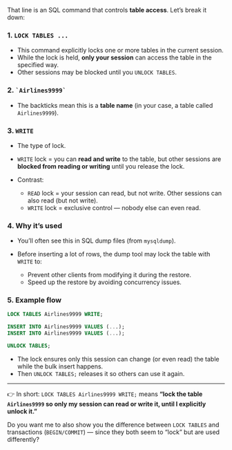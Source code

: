 That line is an SQL command that controls **table access**. Let’s break it down:

### 1. `LOCK TABLES ...`

* This command explicitly locks one or more tables in the current session.
* While the lock is held, **only your session** can access the table in the specified way.
* Other sessions may be blocked until you `UNLOCK TABLES`.

### 2. `` `Airlines9999` ``

* The backticks mean this is a **table name** (in your case, a table called `Airlines9999`).

### 3. `WRITE`

* The type of lock.
* `WRITE` lock = you can **read and write** to the table, but other sessions are **blocked from reading or writing** until you release the lock.
* Contrast:

  * `READ` lock = your session can read, but not write. Other sessions can also read (but not write).
  * `WRITE` lock = exclusive control — nobody else can even read.

### 4. Why it’s used

* You’ll often see this in SQL dump files (from `mysqldump`).
* Before inserting a lot of rows, the dump tool may lock the table with `WRITE` to:

  * Prevent other clients from modifying it during the restore.
  * Speed up the restore by avoiding concurrency issues.

### 5. Example flow

```sql
LOCK TABLES Airlines9999 WRITE;

INSERT INTO Airlines9999 VALUES (...);
INSERT INTO Airlines9999 VALUES (...);

UNLOCK TABLES;
```

* The lock ensures only this session can change (or even read) the table while the bulk insert happens.
* Then `UNLOCK TABLES;` releases it so others can use it again.

---

👉 In short:
`LOCK TABLES Airlines9999 WRITE;` means **“lock the table `Airlines9999` so only my session can read or write it, until I explicitly unlock it.”**

Do you want me to also show you the difference between `LOCK TABLES` and transactions (`BEGIN/COMMIT`) — since they both seem to “lock” but are used differently?
